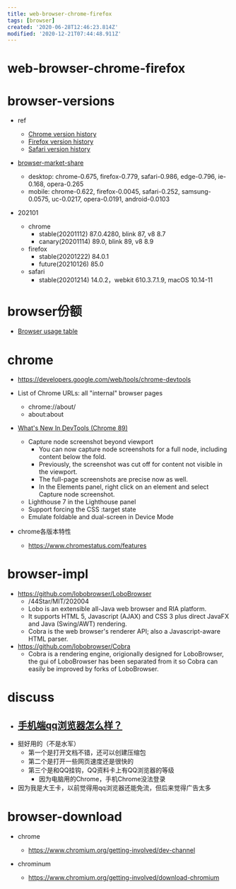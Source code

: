 ```yaml
---
title: web-browser-chrome-firefox
tags: [browser]
created: '2020-06-28T12:46:23.814Z'
modified: '2020-12-21T07:44:48.911Z'
---
```


# web-browser-chrome-firefox

# browser-versions

- ref
  - [Chrome version history](https://en.wikipedia.org/wiki/Google_Chrome_version_history)
  - [Firefox version history](https://en.wikipedia.org/wiki/Firefox_version_history)
  - [Safari version history](https://en.wikipedia.org/wiki/Safari_version_history)

- [browser-market-share](https://gs.statcounter.com/)
  - desktop: chrome-0.675, firefox-0.779, safari-0.986, edge-0.796, ie-0.168, opera-0.265
  - mobile: chrome-0.622, firefox-0.0045, safari-0.252, samsung-0.0575, uc-0.0217, opera-0.0191, android-0.0103

- 202101
  - chrome
    - stable(20201112) 87.0.4280, blink 87, v8 8.7
    - canary(20201114) 89.0, blink 89, v8 8.9
  - firefox
    - stable(20201222) 84.0.1
    - future(20210126) 85.0
  - safari
    - stable(20201214) 14.0.2，webkit 610.3.7.1.9, macOS 10.14-11
# browser份额
- [Browser usage table](https://caniuse.com/usage-table)
# chrome
- https://developers.google.com/web/tools/chrome-devtools

- List of Chrome URLs:  all "internal" browser pages
  - chrome://about/
  - about:about

- [What's New In DevTools (Chrome 89)](https://developers.google.com/web/updates/2021/01/devtools)
  - Capture node screenshot beyond viewport
    - You can now capture node screenshots for a full node, including content below the fold. 
    - Previously, the screenshot was cut off for content not visible in the viewport. 
    - The full-page screenshots are precise now as well.
    - In the Elements panel, right click on an element and select Capture node screenshot.
  - Lighthouse 7 in the Lighthouse panel
  - Support forcing the CSS :target state
  - Emulate foldable and dual-screen in Device Mode

- chrome各版本特性
  - https://www.chromestatus.com/features
# browser-impl
- https://github.com/lobobrowser/LoboBrowser
  - /44Star/MIT/202004
  - Lobo is an extensible all-Java web browser and RIA platform. 
  - It supports HTML 5, Javascript (AJAX) and CSS 3 plus direct JavaFX and Java (Swing/AWT) rendering. 
  - Cobra is the web browser's renderer API; also a Javascript-aware HTML parser.
- https://github.com/lobobrowser/Cobra
  - Cobra is a rendering engine, origionally designed for LoboBrowser, the gui of LoboBrowser has been separated from it so Cobra can easily be improved by forks of LoboBrowser.
# discuss
- ## [手机端qq浏览器怎么样？](https://www.zhihu.com/question/312923150/answers/updated)
- 挺好用的（不是水军）
  - 第一个是打开文档不错，还可以创建压缩包
  - 第二个是打开一些网页速度还是很快的
  - 第三个是和QQ挂钩，QQ资料卡上有QQ浏览器的等级
    - 因为电脑用的Chrome，手机Chrome没法登录 
- 因为我是大王卡，以前觉得用qq浏览器还能免流，但后来觉得广告太多
# browser-download
- chrome
  - https://www.chromium.org/getting-involved/dev-channel

- chrominum
  - https://www.chromium.org/getting-involved/download-chromium
